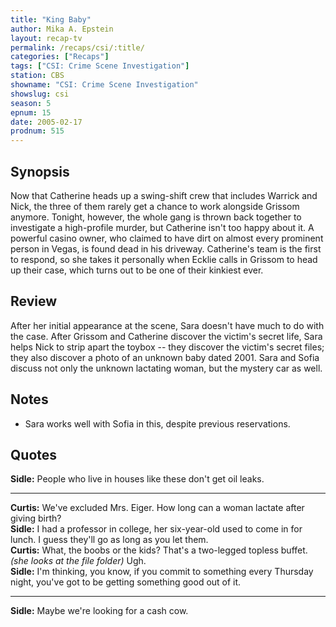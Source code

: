 ```yaml
---
title: "King Baby"
author: Mika A. Epstein
layout: recap-tv
permalink: /recaps/csi/:title/
categories: ["Recaps"]
tags: ["CSI: Crime Scene Investigation"]
station: CBS
showname: "CSI: Crime Scene Investigation"
showslug: csi
season: 5  
epnum: 15
date: 2005-02-17
prodnum: 515
---
```


## Synopsis

Now that Catherine heads up a swing-shift crew that includes Warrick and Nick, the three of them rarely get a chance to work alongside Grissom anymore. Tonight, however, the whole gang is thrown back together to investigate a high-profile murder, but Catherine isn't too happy about it. A powerful casino owner, who claimed to have dirt on almost every prominent person in Vegas, is found dead in his driveway. Catherine's team is the first to respond, so she takes it personally when Ecklie calls in Grissom to head up their case, which turns out to be one of their kinkiest ever.

## Review

After her initial appearance at the scene, Sara doesn't have much to do with the case. After Grissom and Catherine discover the victim's secret life, Sara helps Nick to strip apart the toybox -- they discover the victim's secret files; they also discover a photo of an unknown baby dated 2001. Sara and Sofia discuss not only the unknown lactating woman, but the mystery car as well.

## Notes

* Sara works well with Sofia in this, despite previous reservations.

## Quotes

**Sidle:** People who live in houses like these don't get oil leaks.  

- - -

**Curtis:** We've excluded Mrs. Eiger. How long can a woman lactate after giving birth?  
**Sidle:** I had a professor in college, her six-year-old used to come in for lunch. I guess they'll go as long as you let them.  
**Curtis:** What, the boobs or the kids? That's a two-legged topless buffet. _(she looks at the file folder)_ Ugh.  
**Sidle:** I'm thinking, you know, if you commit to something every Thursday night, you've got to be getting something good out of it.  

- - -

**Sidle:** Maybe we're looking for a cash cow.
